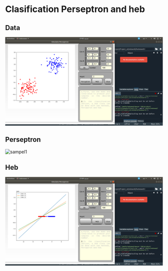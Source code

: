 # Clasification Perseptron and heb 
## Data
![sampel](./data.png "sampel")
## Perseptron
![sampel1](./perseptron.png "sampel1")
## Heb
![sampel2](./heb.png "sampel2")
